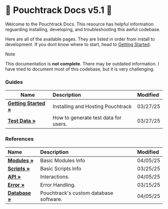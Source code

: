 # 📖 Pouchtrack Docs v5.1 📖

Welcome to the Pouchtrack Docs. This resource has helpful information reguarding installing, developing, and troubleshooting this awful codebase.

Here are all of the available pages. They are listed in order from install to development. If you dont know where to start, head to [Getting Started](gettingstarted.md).

> [!NOTE]
> This documentation is **not complete**. There may be outdated information. I have tried to document most of this codebase, but it is very challenging.

### Guides

| Name                                              | Description                          | Modified |
| ------------------------------------------------- | :----------------------------------- | :------- |
| **[Getting Started »](guides/gettingstarted.md)** | Installing and Hosting Pouchtrack    | 03/27/25 |
| **[Test Data »](guides/test-data.md)**            | How to generate test data for users. | 03/27/25 |

### References

| Name                                     | Description                            | Modified |
| :--------------------------------------- | :------------------------------------- | :------- |
| **[Modules »](references/modules.md)**   | Basic Modules Info                     | 04/05/25 |
| **[Scripts »](references/scripts.md)**   | Basic Scripts Info                     | 03/25/25 |
| **[API »](references/api.md)**           | Interactions.                          | 04/05/25 |
| **[Error »](references/error.md)**       | Error Handling.                        | 03/15/25 |
| **[Database »](references/database.md)** | Pouchtrack's custom database software. | 04/05/25 |
